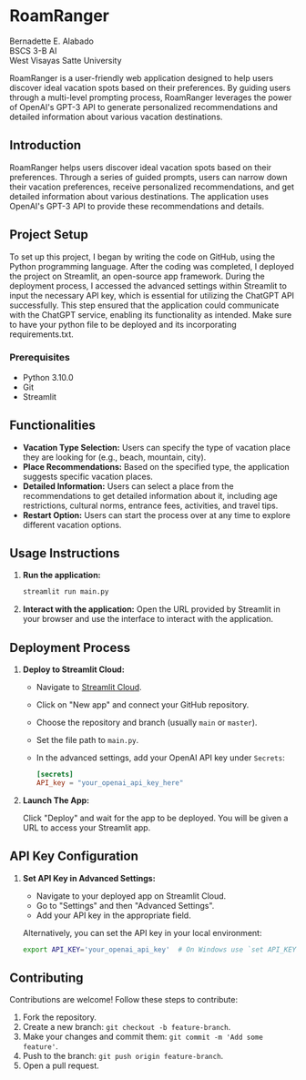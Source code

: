# RoamRanger

Bernadette E. Alabado<br>
BSCS 3-B AI<br>
West Visayas Satte University

RoamRanger is a user-friendly web application designed to help users discover ideal vacation spots based on their preferences. By guiding users through a multi-level prompting process, RoamRanger leverages the power of OpenAI's GPT-3 API to generate personalized recommendations and detailed information about various vacation destinations.

## Introduction

RoamRanger helps users discover ideal vacation spots based on their preferences. Through a series of guided prompts, users can narrow down their vacation preferences, receive personalized recommendations, and get detailed information about various destinations. The application uses OpenAI's GPT-3 API to provide these recommendations and details.

## Project Setup

To set up this project, I began by writing the code on GitHub, using the Python programming language. After the coding was completed, I deployed the project on Streamlit, an open-source app framework. During the deployment process, I accessed the advanced settings within Streamlit to input the necessary API key, which is essential for utilizing the ChatGPT API successfully. This step ensured that the application could communicate with the ChatGPT service, enabling its functionality as intended. Make sure to have your python file to be deployed and its incorporating requirements.txt.

### Prerequisites

- Python 3.10.0
- Git
- Streamlit

## Functionalities

- **Vacation Type Selection:** Users can specify the type of vacation place they are looking for (e.g., beach, mountain, city).
- **Place Recommendations:** Based on the specified type, the application suggests specific vacation places.
- **Detailed Information:** Users can select a place from the recommendations to get detailed information about it, including age restrictions, cultural norms, entrance fees, activities, and travel tips.
- **Restart Option:** Users can start the process over at any time to explore different vacation options.

## Usage Instructions

1. **Run the application:**

    ```bash
    streamlit run main.py
    ```

2. **Interact with the application:** Open the URL provided by Streamlit in your browser and use the interface to interact with the application.

## Deployment Process

1. **Deploy to Streamlit Cloud:**

    - Navigate to [Streamlit Cloud](https://share.streamlit.io/).
    - Click on "New app" and connect your GitHub repository.
    - Choose the repository and branch (usually `main` or `master`).
    - Set the file path to `main.py`.
    - In the advanced settings, add your OpenAI API key under `Secrets`:

      ```toml
      [secrets]
      API_key = "your_openai_api_key_here"
      ```

2. **Launch The App:**

   Click "Deploy" and wait for the app to be deployed. You will be given a URL to access your Streamlit app.

## API Key Configuration

1. **Set API Key in Advanced Settings:**

    - Navigate to your deployed app on Streamlit Cloud.
    - Go to "Settings" and then "Advanced Settings".
    - Add your API key in the appropriate field.

    Alternatively, you can set the API key in your local environment:

    ```bash
    export API_KEY='your_openai_api_key'  # On Windows use `set API_KEY=your_openai_api_key`
    ```

## Contributing

Contributions are welcome! Follow these steps to contribute:

1. Fork the repository.
2. Create a new branch: `git checkout -b feature-branch`.
3. Make your changes and commit them: `git commit -m 'Add some feature'`.
4. Push to the branch: `git push origin feature-branch`.
5. Open a pull request.
